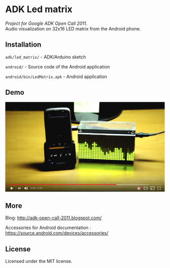# ADK Led matrix
*Project for Google ADK Open Call 2011.*  
Audio visualization on 32x16 LED matrix from the Android phone.

## Installation
`adk/led_matrix/` - ADK/Arduino sketch

`android/` - Source code of the Android application

`android/bin/LedMatrix.apk` - Android application

## Demo
[![Demo video](misc/youtube.png)](https://www.youtube.com/watch?v=5fyPuvWf8L8)

## More
Blog: http://adk-open-call-2011.blogspot.com/

Accessories for Android documentation : https://source.android.com/devices/accessories/

## License
Licensed under the MIT license.
